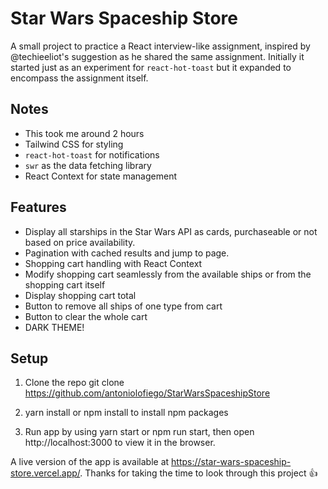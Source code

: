 # Star Wars Spaceship Store

A small project to practice a React interview-like assignment, inspired by @techieeliot's suggestion as he shared the same assignment. Initially it started just as an experiment for `react-hot-toast` but it expanded to encompass the assignment itself.

## Notes

- This took me around 2 hours
- Tailwind CSS for styling
- `react-hot-toast` for notifications
- `swr` as the data fetching library
- React Context for state management

## Features

- Display all starships in the Star Wars API as cards, purchaseable or not based on price availability.
- Pagination with cached results and jump to page.
- Shopping cart handling with React Context
- Modify shopping cart seamlessly from the available ships or from the shopping cart itself
- Display shopping cart total
- Button to remove all ships of one type from cart
- Button to clear the whole cart
- DARK THEME!

## Setup

1. Clone the repo git clone https://github.com/antoniolofiego/StarWarsSpaceshipStore

2. yarn install or npm install to install npm packages

3. Run app by using yarn start or npm run start, then open http://localhost:3000 to view it in the browser.

A live version of the app is available at https://star-wars-spaceship-store.vercel.app/.
Thanks for taking the time to look through this project 👍
